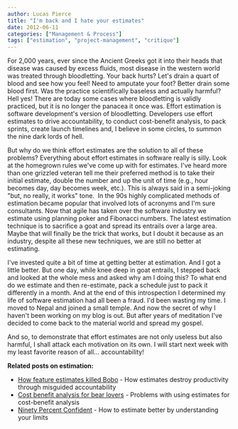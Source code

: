 ```yaml
---
author: Lucas Pierce
title: "I'm back and I hate your estimates"
date: 2012-06-11
categories: ["Management & Process"]
tags: ["estimation", "project-management", "critique"]
---
```


For 2,000 years, ever since the Ancient Greeks got it into their heads that disease was caused by excess fluids, most disease in the western world was treated through bloodletting. Your back hurts? Let's drain a quart of blood and see how you feel! Need to amputate your foot? Better drain some blood first. Was the practice scientifically baseless and actually harmful? Hell yes! There are today some cases where bloodletting is validly practiced, but it is no longer the panacea it once was. Effort estimation is software development's version of bloodletting. Developers use effort estimates to drive accountability, to conduct cost-benefit analysis, to pack sprints, create launch timelines and, I believe in some circles, to summon the nine dark lords of hell.

But why do we think effort estimates are the solution to all of these problems? Everything about effort estimates in software really is silly. Look at the homegrown rules we've come up with for estimates. I've heard more than one grizzled veteran tell me their preferred method is to take their initial estimate, double the number and up the unit of time (e.g., hour becomes day, day becomes week, etc.). This is always said in a semi-joking "but, no really, it works" tone.  In the 90s highly complicated methods of estimation became popular that involved lots of acronyms and I'm sure consultants. Now that agile has taken over the software industry we estimate using planning poker and Fibonacci numbers. The latest estimation technique is to sacrifice a goat and spread its entrails over a large area. Maybe that will finally be the trick that works, but I doubt it because as an industry, despite all these new techniques, we are still no better at estimating.

I've invested quite a bit of time at getting better at estimation. And I got a little better. But one day, while knee deep in goat entrails, I stepped back and looked at the whole mess and asked why am I doing this? To what end do we estimate and then re-estimate, pack a schedule just to pack it differently in a month. And at the end of this introspection I determined my life of software estimation had all been a fraud. I'd been wasting my time. I moved to Nepal and joined a small temple. And now the secret of why I haven't been working on my blog is out. But after years of meditation I've decided to come back to the material world and spread my gospel.

And so, to demonstrate that effort estimates are not only useless but also harmful, I shall attack each motivation on its own. I will start next week with my least favorite reason of all... accountability!

**Related posts on estimation:**
- [How feature estimates killed Bobo](/posts/feature-estimates/) - How estimates destroy productivity through misguided accountability
- [Cost benefit analysis for bear lovers](/posts/cost-benefit-analysis/) - Problems with using estimates for cost-benefit analysis
- [Ninety Percent Confident](/posts/ninety-percent-confident/) - How to estimate better by understanding your limits